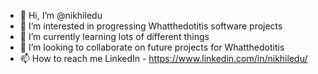 - 👋 Hi, I’m @nikhiledu
- 👀 I’m interested in progressing Whatthedotitis software projects
- 🌱 I’m currently learning lots of different things
- 💞️ I’m looking to collaborate on future projects for Whatthedotitis
- 📫 How to reach me LinkedIn - https://www.linkedin.com/in/nikhiledu/

<!---
nikhiledu/nikhiledu is a ✨ special ✨ repository because its `README.md` (this file) appears on your GitHub profile.
You can click the Preview link to take a look at your changes.
--->
